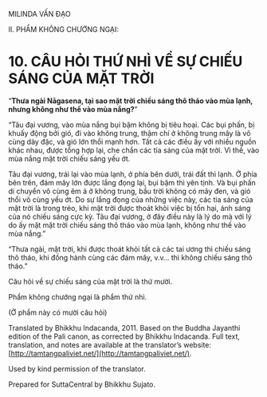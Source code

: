  

MILINDA VẤN ĐẠO

II. PHẨM KHÔNG CHƯỚNG NGẠI:

# 10\. CÂU HỎI THỨ NHÌ VỀ SỰ CHIẾU SÁNG CỦA MẶT TRỜI

“**Thưa ngài Nāgasena, tại sao mặt trời chiếu sáng thô tháo vào mùa lạnh, nhưng không như thế vào mùa nắng?**”

“Tâu đại vương, vào mùa nắng bụi bặm không bị tiêu hoại. Các bụi phấn, bị khuấy động bởi gió, đi vào không trung, thậm chí ở không trung mây là vô cùng dày đặc, và gió lớn thổi mạnh hơn. Tất cả các điều ấy với nhiều nguồn khác nhau, được tổng hợp lại, che chắn các tia sáng của mặt trời. Vì thế, vào mùa nắng mặt trời chiếu sáng yếu ớt.

Tâu đại vương, trái lại vào mùa lạnh, ở phía bên dưới, trái đất thì lạnh. Ở phía bên trên, đám mây lớn được lắng đọng lại, bụi bặm thì yên tịnh. Và bụi phấn di chuyển vô cùng êm ả ở không trung, bầu trời không có mây đen, và gió thổi vô cùng yếu ớt. Do sự lắng đọng của những việc này, các tia sáng của mặt trời là trong trẻo, khi mặt trời được thoát khỏi việc bị tổn hại, ánh sáng của nó chiếu sáng cực kỳ. Tâu đại vương, ở đây điều này là lý do mà với lý do ấy mặt mặt trời chiếu sáng thô tháo vào mùa lạnh, không như thế vào mùa nắng.”

“Thưa ngài, mặt trời, khi được thoát khỏi tất cả các tai ương thì chiếu sáng thô tháo, khi đồng hành cùng các đám mây, v.v… thì không chiếu sáng thô tháo.”

Câu hỏi về sự chiếu sáng của mặt trời là thứ mười.

Phẩm không chướng ngại là phẩm thứ nhì.

(Ở phẩm này có mười câu hỏi)

Translated by Bhikkhu Indacanda, 2011. Based on the Buddha Jayanthi edition of the Pali canon, as corrected by Bhikkhu Indacanda. Full text, translation, and notes are available at the translator’s website: [http://tamtangpaliviet.net/](http://tamtangpaliviet.net/).

Used by kind permission of the translator.

Prepared for SuttaCentral by Bhikkhu Sujato.